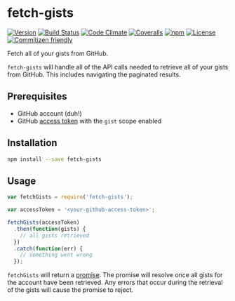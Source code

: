 # fetch-gists

[![Version](https://img.shields.io/npm/v/fetch-gists.svg?style=flat-square)](https://www.npmjs.com/package/fetch-gists)
[![Build Status](https://img.shields.io/travis/mike182uk/fetch-gists.svg?style=flat-square)](http://travis-ci.org/mike182uk/fetch-gists)
[![Code Climate](https://img.shields.io/codeclimate/github/mike182uk/fetch-gists.svg?style=flat-square)](https://codeclimate.com/github/mike182uk/fetch-gists)
[![Coveralls](https://img.shields.io/coveralls/mike182uk/fetch-gists/master.svg?style=flat-square)](https://coveralls.io/r/mike182uk/fetch-gists)
[![npm](https://img.shields.io/npm/dm/fetch-gists.svg?style=flat-square)](https://www.npmjs.com/package/fetch-gists)
[![License](https://img.shields.io/github/license/mike182uk/fetch-gists.svg?style=flat-square)](https://www.npmjs.com/package/fetch-gists)
[![Commitizen friendly](https://img.shields.io/badge/commitizen-friendly-brightgreen.svg?style=flat-square)](http://commitizen.github.io/cz-cli/)

Fetch all of your gists from GitHub.

`fetch-gists` will handle all of the API calls needed to retrieve all of your gists from GitHub. This includes navigating the paginated results.

## Prerequisites

- GitHub account (duh!)
- GitHub [access token](https://github.com/blog/1509-personal-api-tokens) with the `gist` scope enabled

## Installation

```bash
npm install --save fetch-gists
```

## Usage

```js
var fetchGists = require('fetch-gists');

var accessToken = '<your-github-access-token>';

fetchGists(accessToken)
  .then(function(gists) {
    // all gists retrieved
  })
  .catch(function(err) {
    // something went wrong
  });
```

`fetchGists` will return a [promise](https://github.com/petkaantonov/bluebird). The promise will resolve once all gists for the account have been retrieved. Any errors that occur during the retrieval of the gists will cause the promise to reject.
